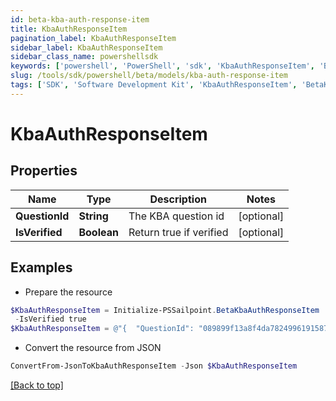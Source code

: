 ```yaml
---
id: beta-kba-auth-response-item
title: KbaAuthResponseItem
pagination_label: KbaAuthResponseItem
sidebar_label: KbaAuthResponseItem
sidebar_class_name: powershellsdk
keywords: ['powershell', 'PowerShell', 'sdk', 'KbaAuthResponseItem', 'BetaKbaAuthResponseItem'] 
slug: /tools/sdk/powershell/beta/models/kba-auth-response-item
tags: ['SDK', 'Software Development Kit', 'KbaAuthResponseItem', 'BetaKbaAuthResponseItem']
---
```



# KbaAuthResponseItem

## Properties

Name | Type | Description | Notes
------------ | ------------- | ------------- | -------------
**QuestionId** | **String** | The KBA question id | [optional] 
**IsVerified** | **Boolean** | Return true if verified | [optional] 

## Examples

- Prepare the resource
```powershell
$KbaAuthResponseItem = Initialize-PSSailpoint.BetaKbaAuthResponseItem  -QuestionId 089899f13a8f4da7824996191587bab9 `
 -IsVerified true
$KbaAuthResponseItem = @"{  "QuestionId": "089899f13a8f4da7824996191587bab9", "IsVerified": "true "}"@
```

- Convert the resource from JSON
```powershell
ConvertFrom-JsonToKbaAuthResponseItem -Json $KbaAuthResponseItem
```


[[Back to top]](#) 

